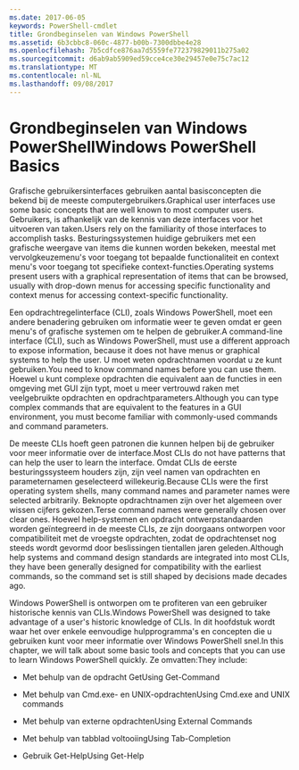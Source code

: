 ```yaml
---
ms.date: 2017-06-05
keywords: PowerShell-cmdlet
title: Grondbeginselen van Windows PowerShell
ms.assetid: 6b3cbbc8-060c-4877-b00b-7300dbbe4e28
ms.openlocfilehash: 7b5cdfce876aa7d5559fe772379829011b275a02
ms.sourcegitcommit: d6ab9ab5909ed59cce4ce30e29457e0e75c7ac12
ms.translationtype: MT
ms.contentlocale: nl-NL
ms.lasthandoff: 09/08/2017
---
```

# <a name="windows-powershell-basics"></a><span data-ttu-id="d05b9-103">Grondbeginselen van Windows PowerShell</span><span class="sxs-lookup"><span data-stu-id="d05b9-103">Windows PowerShell Basics</span></span>
<span data-ttu-id="d05b9-104">Grafische gebruikersinterfaces gebruiken aantal basisconcepten die bekend bij de meeste computergebruikers.</span><span class="sxs-lookup"><span data-stu-id="d05b9-104">Graphical user interfaces use some basic concepts that are well known to most computer users.</span></span> <span data-ttu-id="d05b9-105">Gebruikers, is afhankelijk van de kennis van deze interfaces voor het uitvoeren van taken.</span><span class="sxs-lookup"><span data-stu-id="d05b9-105">Users rely on the familiarity of those interfaces to accomplish tasks.</span></span> <span data-ttu-id="d05b9-106">Besturingssystemen huidige gebruikers met een grafische weergave van items die kunnen worden bekeken, meestal met vervolgkeuzemenu's voor toegang tot bepaalde functionaliteit en context menu's voor toegang tot specifieke context-functies.</span><span class="sxs-lookup"><span data-stu-id="d05b9-106">Operating systems present users with a graphical representation of items that can be browsed, usually with drop-down menus for accessing specific functionality and context menus for accessing context-specific functionality.</span></span>

<span data-ttu-id="d05b9-107">Een opdrachtregelinterface (CLI), zoals Windows PowerShell, moet een andere benadering gebruiken om informatie weer te geven omdat er geen menu's of grafische systemen om te helpen de gebruiker.</span><span class="sxs-lookup"><span data-stu-id="d05b9-107">A command-line interface (CLI), such as Windows PowerShell, must use a different approach to expose information, because it does not have menus or graphical systems to help the user.</span></span> <span data-ttu-id="d05b9-108">U moet weten opdrachtnamen voordat u ze kunt gebruiken.</span><span class="sxs-lookup"><span data-stu-id="d05b9-108">You need to know command names before you can use them.</span></span> <span data-ttu-id="d05b9-109">Hoewel u kunt complexe opdrachten die equivalent aan de functies in een omgeving met GUI zijn typt, moet u meer vertrouwd raken met veelgebruikte opdrachten en opdrachtparameters.</span><span class="sxs-lookup"><span data-stu-id="d05b9-109">Although you can type complex commands that are equivalent to the features in a GUI environment, you must become familiar with commonly-used commands and command parameters.</span></span>

<span data-ttu-id="d05b9-110">De meeste CLIs hoeft geen patronen die kunnen helpen bij de gebruiker voor meer informatie over de interface.</span><span class="sxs-lookup"><span data-stu-id="d05b9-110">Most CLIs do not have patterns that can help the user to learn the interface.</span></span> <span data-ttu-id="d05b9-111">Omdat CLIs de eerste besturingssysteem houders zijn, zijn veel namen van opdrachten en parameternamen geselecteerd willekeurig.</span><span class="sxs-lookup"><span data-stu-id="d05b9-111">Because CLIs were the first operating system shells, many command names and parameter names were selected arbitrarily.</span></span> <span data-ttu-id="d05b9-112">Beknopte opdrachtnamen zijn over het algemeen over wissen cijfers gekozen.</span><span class="sxs-lookup"><span data-stu-id="d05b9-112">Terse command names were generally chosen over clear ones.</span></span> <span data-ttu-id="d05b9-113">Hoewel help-systemen en opdracht ontwerpstandaarden worden geïntegreerd in de meeste CLIs, ze zijn doorgaans ontworpen voor compatibiliteit met de vroegste opdrachten, zodat de opdrachtenset nog steeds wordt gevormd door beslissingen tientallen jaren geleden.</span><span class="sxs-lookup"><span data-stu-id="d05b9-113">Although help systems and command design standards are integrated into most CLIs, they have been generally designed for compatibility with the earliest commands, so the command set is still shaped by decisions made decades ago.</span></span>

<span data-ttu-id="d05b9-114">Windows PowerShell is ontworpen om te profiteren van een gebruiker historische kennis van CLIs.</span><span class="sxs-lookup"><span data-stu-id="d05b9-114">Windows PowerShell was designed to take advantage of a user's historic knowledge of CLIs.</span></span> <span data-ttu-id="d05b9-115">In dit hoofdstuk wordt waar het over enkele eenvoudige hulpprogramma's en concepten die u gebruiken kunt voor meer informatie over Windows PowerShell snel.</span><span class="sxs-lookup"><span data-stu-id="d05b9-115">In this chapter, we will talk about some basic tools and concepts that you can use to learn Windows PowerShell quickly.</span></span> <span data-ttu-id="d05b9-116">Ze omvatten:</span><span class="sxs-lookup"><span data-stu-id="d05b9-116">They include:</span></span>

- <span data-ttu-id="d05b9-117">Met behulp van de opdracht Get</span><span class="sxs-lookup"><span data-stu-id="d05b9-117">Using Get-Command</span></span>

- <span data-ttu-id="d05b9-118">Met behulp van Cmd.exe- en UNIX-opdrachten</span><span class="sxs-lookup"><span data-stu-id="d05b9-118">Using Cmd.exe and UNIX commands</span></span>

- <span data-ttu-id="d05b9-119">Met behulp van externe opdrachten</span><span class="sxs-lookup"><span data-stu-id="d05b9-119">Using External Commands</span></span>

- <span data-ttu-id="d05b9-120">Met behulp van tabblad voltooiing</span><span class="sxs-lookup"><span data-stu-id="d05b9-120">Using Tab-Completion</span></span>

- <span data-ttu-id="d05b9-121">Gebruik Get-Help</span><span class="sxs-lookup"><span data-stu-id="d05b9-121">Using Get-Help</span></span>

